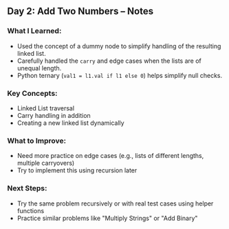 ## Day 2: Add Two Numbers – Notes

### What I Learned:
- Used the concept of a dummy node to simplify handling of the resulting linked list.
- Carefully handled the `carry` and edge cases when the lists are of unequal length.
- Python ternary (`val1 = l1.val if l1 else 0`) helps simplify null checks.

### Key Concepts:
- Linked List traversal
- Carry handling in addition
- Creating a new linked list dynamically

### What to Improve:
- Need more practice on edge cases (e.g., lists of different lengths, multiple carryovers)
- Try to implement this using recursion later

### Next Steps:
- Try the same problem recursively or with real test cases using helper functions
- Practice similar problems like "Multiply Strings" or "Add Binary"
